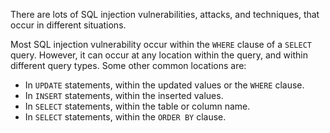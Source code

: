 There are lots of SQL injection vulnerabilities, attacks, and techniques, that occur in different situations.


Most SQL injection vulnerability occur within the `WHERE` clause of a `SELECT` query. However, it can occur at any location within the query, and within different query types. Some other common locations are:
- In `UPDATE` statements, within the updated values or the `WHERE` clause.
- In `INSERT` statements, within the inserted values.
- In `SELECT` statements, within the table or column name.
- In `SELECT` statements, within the `ORDER BY` clause.